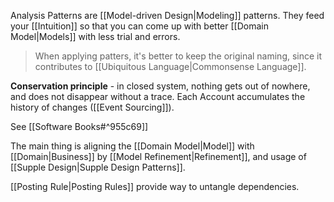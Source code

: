 Analysis Patterns are [[Model-driven Design|Modeling]] patterns. They feed your [[Intuition]] so that you can come up with better [[Domain Model|Models]] with less trial and errors.

> When applying patters, it's better to keep the original naming, since it contributes to [[Ubiquitous Language|Commonsense Language]].

**Conservation principle** - in closed system, nothing gets out of nowhere, and does not disappear without a trace. Each Account accumulates the history of changes ([[Event Sourcing]]).

See [[Software Books#^955c69]]

The main thing is aligning the [[Domain Model|Model]] with [[Domain|Business]] by [[Model Refinement|Refinement]], and usage of [[Supple Design|Supple Design Patterns]].

[[Posting Rule|Posting Rules]] provide way to untangle dependencies.